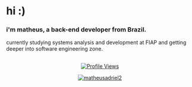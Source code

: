 <h1 align="leftr">hi :)</h1>

<h3 align="left">i'm matheus, a back-end developer from Brazil. </h3>
<p>currently studying systems analysis and development at FIAP and getting deeper into software engineering zone.</p>

##

<p align="center">
  <a href="https://komarev.com/ghpvc/?username=matheusadriel2&label=Profile%20views&color=151515&style=for-the-badge">
    <img src="https://komarev.com/ghpvc/?username=matheusadriel2&label=Profile%20views&color=151515&style=for-the-badge" alt="Profile Views" />
</p>
<p align="center"><img align="center" src="https://github-readme-streak-stats.herokuapp.com/?user=matheusadriel2&theme=dark" alt="matheusadriel2" /></p>
